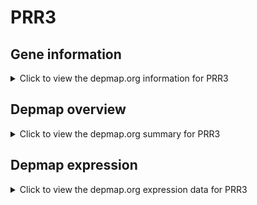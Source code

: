<h1>PRR3</h1>

<h2>Gene information</h2>
<details>
  <summary>Click to view the depmap.org information for PRR3</summary>
  <iframe src="https://depmap.org/portal/gene/PRR3?tab=about" style="border:none;width:100%;height:800px"></iframe>
</details>

<h2>Depmap overview</h2>
<details>
  <summary>Click to view the depmap.org summary for PRR3</summary>
  <iframe src="https://depmap.org/portal/gene/PRR3?tab=overview" style="border:none;width:100%;height:800px"></iframe>
</details>

<h2>Depmap expression</h2>
<details>
  <summary>Click to view the depmap.org expression data for PRR3</summary>
  <iframe src="https://depmap.org/portal/gene/PRR3?tab=characterization" style="border:none;width:100%;height:800px"></iframe>
</details>


<!--
<h2>Reactome Pathway diagram</h2>
PNAME
-->


